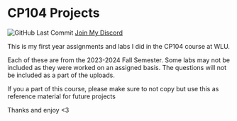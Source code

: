 # CP104 Projects
![GitHub Last Commit](https://img.shields.io/github/last-commit/meadowz1/CP104-Projects/main?color=purple)
[Join My Discord](https://discord.gg/t9GydawyyF)

This is my first year assignments and labs I did in the CP104 course at WLU.

Each of these are from the 2023-2024 Fall Semester.
Some labs may not be included as they were worked on an assigned basis.
The questions will not be included as a part of the uploads. 

If you a part of this course, please make sure to not copy but use this as reference material for future projects

Thanks and enjoy <3
